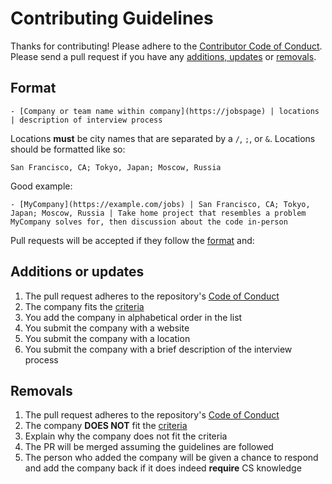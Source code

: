 # Contributing Guidelines

Thanks for contributing! Please adhere to the [Contributor Code of Conduct](/CODE_OF_CONDUCT.md). Please send a pull request if you have any [additions, updates](#additions-or-updates) or [removals](#removals).

## Format

```
- [Company or team name within company](https://jobspage) | locations | description of interview process
```

Locations **must** be city names that are separated by a `/`, `;`, or `&`. Locations should be formatted like so:

```
San Francisco, CA; Tokyo, Japan; Moscow, Russia
```

Good example:

```
- [MyCompany](https://example.com/jobs) | San Francisco, CA; Tokyo, Japan; Moscow, Russia | Take home project that resembles a problem MyCompany solves for, then discussion about the code in-person
```

Pull requests will be accepted if they follow the [format](#format) and:

## Additions or updates

1. The pull request adheres to the repository's
    [Code of Conduct](/CODE_OF_CONDUCT.md)
1. The company fits the [criteria](/CRITERIA.md)
1. You add the company in alphabetical order in the list
1. You submit the company with a website
1. You submit the company with a location
1. You submit the company with a brief description of the interview process

## Removals

1. The pull request adheres to the repository's
    [Code of Conduct](/CODE_OF_CONDUCT.md)
1. The company **DOES NOT** fit the [criteria](/CRITERIA.md)
1. Explain why the company does not fit the criteria
1. The PR will be merged assuming the guidelines are followed
1. The person who added the company will be given a chance to respond and add the company back if it does indeed **require** CS knowledge
